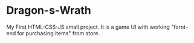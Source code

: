 # Dragon-s-Wrath

My First HTML-CSS-JS small project. It is a game UI with working "fornt-end for purchasing items" from store.
